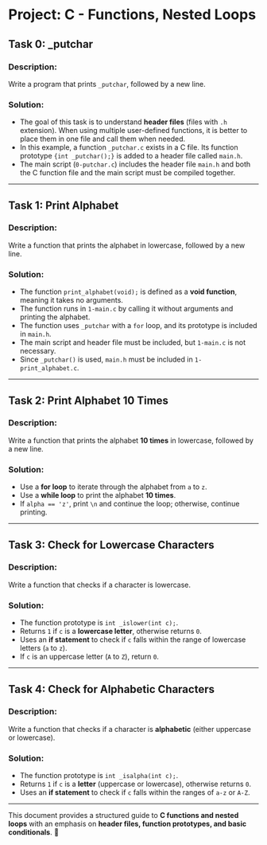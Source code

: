 # **Project: C - Functions, Nested Loops**

## **Task 0: _putchar**

### **Description:**
Write a program that prints `_putchar`, followed by a new line.

### **Solution:**
- The goal of this task is to understand **header files** (files with `.h` extension). When using multiple user-defined functions, it is better to place them in one file and call them when needed.
- In this example, a function `_putchar.c` exists in a C file. Its function prototype `{int _putchar();}` is added to a header file called `main.h`.
- The main script (`0-putchar.c`) includes the header file `main.h` and both the C function file and the main script must be compiled together.

---

## **Task 1: Print Alphabet**

### **Description:**
Write a function that prints the alphabet in lowercase, followed by a new line.

### **Solution:**
- The function `print_alphabet(void);` is defined as a **void function**, meaning it takes no arguments.
- The function runs in `1-main.c` by calling it without arguments and printing the alphabet.
- The function uses `_putchar` with a `for` loop, and its prototype is included in `main.h`.
- The main script and header file must be included, but `1-main.c` is not necessary.
- Since `_putchar()` is used, `main.h` must be included in `1-print_alphabet.c`.

---

## **Task 2: Print Alphabet 10 Times**

### **Description:**
Write a function that prints the alphabet **10 times** in lowercase, followed by a new line.

### **Solution:**
- Use a **for loop** to iterate through the alphabet from `a` to `z`.
- Use a **while loop** to print the alphabet **10 times**.
- If `alpha == 'z'`, print `\n` and continue the loop; otherwise, continue printing.

---

## **Task 3: Check for Lowercase Characters**

### **Description:**
Write a function that checks if a character is lowercase.

### **Solution:**
- The function prototype is `int _islower(int c);`.
- Returns `1` if `c` is a **lowercase letter**, otherwise returns `0`.
- Uses an **if statement** to check if `c` falls within the range of lowercase letters (`a` to `z`).
- If `c` is an uppercase letter (`A` to `Z`), return `0`.

---

## **Task 4: Check for Alphabetic Characters**

### **Description:**
Write a function that checks if a character is **alphabetic** (either uppercase or lowercase).

### **Solution:**
- The function prototype is `int _isalpha(int c);`.
- Returns `1` if `c` is a **letter** (uppercase or lowercase), otherwise returns `0`.
- Uses an **if statement** to check if `c` falls within the ranges of `a-z` or `A-Z`.

---

This document provides a structured guide to **C functions and nested loops** with an emphasis on **header files, function prototypes, and basic conditionals**. 🚀

